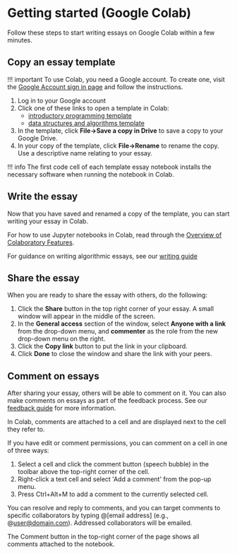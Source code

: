 # Getting started (Google Colab)

Follow these steps to start writing essays on Google Colab within a few minutes.

## Copy an essay template

!!! important
    To use Colab, you need a Google account. 
    To create one, visit the [Google Account sign in
    page](https://accounts.google.com/signin) and follow the instructions.

1. Log in to your Google account
2. Click one of these links to open a template in Colab: 
    - [introductory programming template](https://colab.research.google.com/github/dsa-ou/algoesup/blob/main/src/docs/essays/template-intro-programming.ipynb)
    - [data structures and algorithms template](https://colab.research.google.com/github/dsa-ou/algoesup/blob/main/src/docs/essays/template-data-structures.ipynb)
3. In the template, click **File->Save a copy in Drive** to save a copy to your Google Drive. 
4. In your copy of the template, click **File->Rename** to rename the copy. 
   Use a descriptive name relating to your essay.

!!! info
    The first code cell of each template essay notebook installs 
    the necessary software when running the notebook in Colab.

## Write the essay

Now that you have saved and renamed a copy of the template, 
you can start writing your essay in Colab.

For how to use Jupyter notebooks in Colab, read through the 
[Overview of Colaboratory Features](https://colab.research.google.com/notebooks/basic_features_overview.ipynb).

For guidance on writing algorithmic essays, see our [writing guide](writing.md)

## Share the essay

When you are ready to share the essay with others, do the following:

1. Click the **Share** button in the top right corner of your essay. 
   A small window will appear in the middle of the screen.
2. In the **General access** section of the window, select **Anyone with a link** 
   from the drop-down menu, and **commenter** as the role from the new drop-down menu on the right.
3. Click the **Copy link** button to put the link in your clipboard.
4. Click **Done** to close the window and share the link with your peers.

## Comment on essays

After sharing your essay, others will be able to comment on it. 
You can also make comments on essays as part of the feedback process. 
See our [feedback guide](feedback.md) for more information.

In Colab, comments are attached to a cell and are displayed next to the cell they refer to.

If you have edit or comment permissions, you can comment on a cell in one of three ways:

1. Select a cell and click the comment button (speech bubble) in the toolbar 
   above the top-right corner of the cell.
2. Right-click a text cell and select 'Add a comment' from the pop-up menu.
3. Press Ctrl+Alt+M to add a comment to the currently selected cell.

You can resolve and reply to comments, and you can target comments to specific collaborators 
by typing @[email address] (e.g., @user@domain.com). Addressed collaborators will be emailed.

The Comment button in the top-right corner of the page shows all comments attached to the notebook.

